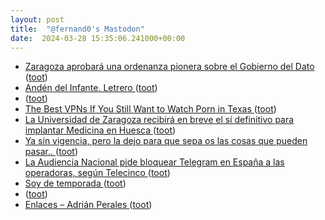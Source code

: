 ```yaml
---
layout: post
title:  "@fernand0's Mastodon"
date:  2024-03-28 15:35:06.241000+00:00
---
```

*  [Zaragoza aprobará una ordenanza pionera sobre el Gobierno del Dato ](https://www.elperiodicodearagon.com/zaragoza/2024/03/23/zaragoza-aprobara-ordenanza-pionera-gobierno-99886638.htm) ([toot](https://mastodon.social/@fernand0/112174046002551912))
*  [Andén del Infante. Letrero ](https://www.flickr.com/photos/fernand0/53600901922) ([toot](https://mastodon.social/@fernand0/112174026408725971))
*  [ ](https://mastodon.social/users/fernand0/statuses/112173554728073753/activity) ([toot](https://mastodon.social/users/fernand0/statuses/112173554728073753/activity))
*  [The Best VPNs If You Still Want to Watch Porn in Texas ](https://lifehacker.com/tech/best-vpns-to-watch-porn-in-texa) ([toot](https://mastodon.social/@fernand0/112173328118502968))
*  [La Universidad de Zaragoza recibirá en breve el sí definitivo para implantar Medicina en Huesca ](https://www.cope.es/emisoras/aragon/huesca-provincia/huesca/noticias/universidad-zaragoza-recibira-breve-definitivo-para-implantar-medicina-huesca-20240322_321269) ([toot](https://mastodon.social/@fernand0/112173058173824764))
*  [Ya sin vigencia, pero la dejo para que sepa os las cosas que pueden pasar.. ](https://mastodon.social/@fernand0/112173031115900781) ([toot](https://mastodon.social/@fernand0/112173031115900781))
*  [La Audiencia Nacional pide bloquear Telegram en España a las operadoras, según Telecinco ](https://www.xataka.com/servicios/audiencia-nacional-pide-bloquear-telegram-espana-a-operadoras-telecinc) ([toot](https://mastodon.social/@fernand0/112172839638951846))
*  [Soy de temporada ](https://soydetemporada.es) ([toot](https://mastodon.social/@fernand0/112172546415020061))
*  [ ](https://mastodon.social/users/fernand0/statuses/112171860495941691/activity) ([toot](https://mastodon.social/users/fernand0/statuses/112171860495941691/activity))
*  [Enlaces – Adrián Perales ](https://adrianperales.com/enlaces) ([toot](https://mastodon.social/@fernand0/112170936436392426))
